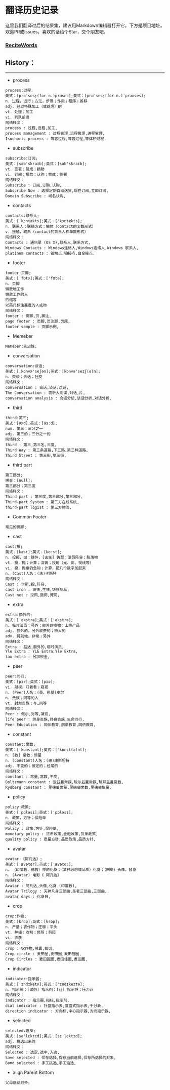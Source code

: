 # 翻译历史记录 
这里我们翻译过后的结果集，建议用Markdown编辑器打开它，下方是项目地址。欢迎PR或Issues，喜欢的话给个Star，交个朋友吧。
### [ReciteWords](https://github.com/BolexLiu/ReciteWords)

## History：

---

- process
```
process:过程;
美式：[proˈsɛs;(for n.)prɑsɛs];英式：[prəˈses;(for n.)ˈprəʊses];
n. 过程，进行；方法，步骤；作用；程序；推移
adj. 经过特殊加工（或处理）的
vt. 处理；加工
vi. 列队前进
网络释义：
process : 过程,进程,加工,
process management : 过程管理,流程管理,进程管理,
Isochoric process : 等容过程,等容过程,等体积过程,
```
- subscribe
```
subscribe:订阅;
美式：[səb'skraɪb];英式：[səb'skraɪb];
vt. 签署；赞成；捐助
vi. 订阅；捐款；认购；赞成；签署
网络释义：
Subscribe : 订阅,订购,认购,
Subscribe Now : 选择定期自动送货,现在订阅,立即订阅,
Domain Subscribe : 域名认购,
```
- contacts
```
contacts:联系人;
美式：['kɔntækts];英式：['kɔntækts];
n. 联系人；联络方式；触体（contact的复数形式）
v. 接触，联系（contact的第三人称单数形式）
网络释义：
Contacts : 通讯录 (OS X),联系人,联系方式,
Windows Contacts : Windows连络人,Windows连络人,Windows 联系人,
platinum contacts : 铂触点,铂接点,白金接点,
```
- footer
```
footer:页脚;
美式：['fʊtɚ];英式：['fʊtə];
n. 页脚
懒散地工作
懒散工作的人
的缩写
以英尺标注高度的人或物
网络释义：
footer : 页脚,页,脚注,
page footer : 页脚,页注脚,页尾,
footer sample : 页脚示例,
```
- Memeber
```
Memeber:先进性;
```
- conversation
```
conversation:谈话;
美式：[,kɑnvɚ'seʃən];英式：[kɒnvə'seɪʃ(ə)n];
n. 交谈；会话；社交
网络释义：
conversation : 会话,谈话,对话,
The Conversation : 窃听大阴谋,对话,片,
conversation analysis : 会话分析,谈话分析,对话分析,
```
- third
```
third:第三;
美式：[θɝd];英式：[θɜːd];
num. 第三；三分之一
adj. 第三的；三分之一的
网络释义：
third : 第三,第三名,三度,
Third Way : 第三条道路,下三路,第三种道路,
Third Street : 第三街,第三街,
```
- third part
```
第三部分;
拼音：[null];
第三部分；第三度
网络释义：
Third part : 第三度,第三部分,第三部分,
Third-part System : 第三方在线系统,
third-part logist : 第三方物流,
```
- Common Footer
```
常见的页脚;
```
- cast
```
cast:投;
美式：[kæst];英式：[kɑːst];
n. 投掷，抛；铸件，[古生] 铸型；演员阵容；脱落物
vt. 投，抛；计算；浇铸；投射（光、影、视线等）
vi. 投，抛垂钓鱼钩；计算，把几个数字加起来
n. (Cast)人名；(法)卡斯特
网络释义：
Cast : 卡斯,投,阵容,
cast iron : 铸铁,生铁,铸铁制品,
Cast net : 投网,撒网,掩网,
```
- extra
```
extra:额外的;
美式：['ɛkstrə];英式：['ekstrə];
n. 临时演员；号外；额外的事物；上等产品
adj. 额外的，另外收费的；特大的
adv. 特别地，非常；另外
网络释义：
Extra : 益达,额外的,临时演员,
Yle Extra : YLE Extra,Yle Extra,
tax extra : 另加税金,
```
- peer
```
peer:同行;
美式：[pɪr];英式：[pɪə];
vi. 凝视，盯着看；窥视
n. (Peer)人名；(英、巴基)皮尔
n. 贵族；同等的人
vt. 封为贵族；与…同等
网络释义：
Peer : 佩尔,对等,凝视,
life peer : 终身贵族,终身贵族,生命同行,
Peer Education : 同伴教育,朋辈教育,同侪教育,
```
- constant
```
constant:常数;
美式：['kɑnstənt];英式：['kɒnst(ə)nt];
n. [数] 常数；恒量
n. (Constant)人名；(德)康斯坦特
adj. 不变的；恒定的；经常的
网络释义：
constant : 常量,常数,不变,
Boltzmann constant : 波兹曼常数,玻尔兹曼常数,玻耳兹曼常数,
Rydberg constant : 里德伯常量,里德伯常数,里德伯恒量,
```
- policy
```
policy:政策;
美式：['pɑləsi];英式：['pɒləsɪ];
n. 政策，方针；保险单
网络释义：
Policy : 政策,方针,保险单,
monetary policy : 货币政策,金融政策,货泉政策,
quality policy : 质量方针,品质政策,品质方针,
```
- avatar
```
avatar:《阿凡达》;
美式：['ævətɑr];英式：['ævətɑː];
n. （印度教，佛教）神的化身；（某种思想或品质）化身；（网络）头像，替身
n. (Avatar) 电影《 阿凡达》
网络释义：
Avatar : 阿凡达,头像,化身 (印度教),
Avatar Trilogy : 天神凡身三部曲,圣者三部曲,三部曲,
avatar days : 化身日,
```
- crop
```
crop:作物;
美式：[krɑp];英式：[krɒp];
n. 产量；农作物；庄稼；平头
vt. 种植；收割；修剪；剪短
vi. 收获
网络释义：
crop : 农作物,嗉囊,裁切,
Crop circle : 麦田圈,麦田圈,麦田怪圈,
Crop Circles : 麦田圆圈,麦田怪圈,麦田圈,
```
- indicator
```
indicator:指示器;
美式：['ɪndɪketɚ];英式：['ɪndɪkeɪtə];
n. 指示器；[试剂] 指示剂；[计] 指示符；压力计
网络释义：
indicator : 指示器,指标,指示剂,
dial indicator : 针盘指示表,度盘式指示表,千分表,
direction indicator : 方向标,中心指示器,方向指示器,
```
- selected
```
selected:选择;
美式：[sə'lɛktɪd];英式：[sɪ'lektɪd];
adj. 挑选出来的
网络释义：
Selected : 选定,选中,入选,
Save selected : 保存选择,保存当前选择,保存所选择的对象,
Band selected : 手工挑选,手工遴选,
```
- align Parent Bottom
```
父母底部对齐;
```
